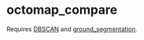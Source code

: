 # octomap_compare

Requires [DBSCAN](https://github.com/lorenwel/DBSCAN) and [ground_segmentation](https://github.com/lorenwel/ground_segmentation).